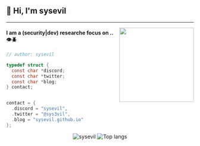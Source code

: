 ## 👋 Hi, I'm sysevil

------------

<img align='right' src='https://media4.giphy.com/media/v1.Y2lkPTc5MGI3NjExeXNkYnZ6YnAzbHltcHRpejZmZzhvcHVhZjJrYWYzNDBsMmxuM3ZrbSZlcD12MV9pbnRlcm5hbF9naWZfYnlfaWQmY3Q9Zw/3xs6K4mZi1n0YrBUdd/giphy.gif' width='200"'>

#### I am a (security|dev) researche focus on .. 👁️🪲

</div>

```c
// author: sysevil

typedef struct {
  const char *discord;
  const char *twitter;
  const char *blog;
} contact;


contact = {
  .discord = "sysevil",
  .twitter = "@sys3vil",
  .blog = "sysevil.github.io"
};
```

<p align="center">
  <img src="https://github-readme-stats.vercel.app/api?username=sysevil&show_icons=true&title_color=fff&icon_color=00d9ff&text_color=c9d1d9&bg_color=161b22" alt="sysevil" />
    <img src="https://github-readme-stats.vercel.app/api/top-langs/?username=sysevil&layout=compact&show_icons=true&title_color=fff&icon_color=fff&text_color=c9d1d9&bg_color=161b22&hide=elixir" alt="Top langs" />
</p>
